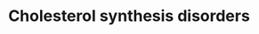 ---
annotations:
- id: DOID:0080582
  type: Disease Ontology
  value: hypotrichosis 14
- id: DOID:0111588
  parent: genetic disease
  type: Disease Ontology
  value: Greenberg dysplasia
- id: DOID:0050452
  parent: genetic disease
  type: Disease Ontology
  value: mevalonic aciduria
- id: DOID:4
  type: Disease Ontology
  value: disease
- id: PW:0001346
  parent: regulatory pathway
  type: Pathway Ontology
  value: cholesterol transport pathway
- id: PW:0000752
  parent: classic metabolic pathway
  type: Pathway Ontology
  value: altered cholesterol biosynthetic pathway
- id: PW:0001304
  parent: classic metabolic pathway
  type: Pathway Ontology
  value: cholesterol metabolic pathway
- id: DOID:3805
  type: Disease Ontology
  value: porokeratosis
- id: DOID:0080352
  parent: genetic disease
  type: Disease Ontology
  value: X-linked chondrodysplasia punctata 2
- id: DOID:0110267
  parent: genetic disease
  type: Disease Ontology
  value: cataract 44
- id: PW:0000454
  parent: classic metabolic pathway
  type: Pathway Ontology
  value: cholesterol biosynthetic pathway
- id: PW:0002106
  parent: disease pathway
  type: Pathway Ontology
  value: desmosterolosis pathway
- id: DOID:0050462
  parent: genetic disease
  type: Disease Ontology
  value: Antley-Bixler syndrome
- id: DOID:0111822
  parent: genetic disease
  type: Disease Ontology
  value: CHILD syndrome
- id: DOID:14692
  parent: genetic disease
  type: Disease Ontology
  value: Smith-Lemli-Opitz syndrome
- id: DOID:0080950
  parent: genetic disease
  type: Disease Ontology
  value: alopecia-mental retardation syndrome 4
authors:
- EvelinePeterse
- DeSl
- Fehrhart
- Eweitz
citedin: ''
communities:
- IEM
- RareDiseases
description: Cholesterol is synthesized via a cascade of enzymatic reactions known
  as the mevalonate pathway. This series of reactions is primarily regulated by a
  rate-limiting step involving the conversion of hydroxyl-methyl glutaryl-coenzyme
  A (HMG-CoA) into mevalonate. In this pathway multiple diseases and disorders involving
  the cholesterol synthesis are included and its role depicted in the pathway.
last-edited: 2024-01-29
ndex: null
organisms:
- Homo sapiens
redirect_from:
- /index.php/Pathway:WP5193
- /instance/WP5193
- /instance/WP5193_r128200
revision: r128200
schema-jsonld:
- '@context': https://schema.org/
  '@id': https://wikipathways.github.io/pathways/WP5193.html
  '@type': Dataset
  creator:
    '@type': Organization
    name: WikiPathways
  description: Cholesterol is synthesized via a cascade of enzymatic reactions known
    as the mevalonate pathway. This series of reactions is primarily regulated by
    a rate-limiting step involving the conversion of hydroxyl-methyl glutaryl-coenzyme
    A (HMG-CoA) into mevalonate. In this pathway multiple diseases and disorders involving
    the cholesterol synthesis are included and its role depicted in the pathway.
  keywords:
  - (R)-Mevalonic acid 5-phosphate
  - (S)-2,3-epoxysqualene
  - (r)-mevalonic acid-5-pyrophosphate
  - 7-Dehydrocholesterol
  - Acetyl-CoA
  - CYP51A1
  - DHCR24
  - DHCR7
  - Desmosterol
  - Dimethylallyl pyrophosphate
  - EBP
  - FDFT1
  - FDPS
  - Farnesyl pyrophosphate
  - Geranyl-PP
  - HMG-CoA
  - HMGCR
  - HMGCS1
  - HSD3B2
  - IDI1
  - LBR
  - LSS
  - Lathosterol
  - MSMO1
  - MVD
  - MVK
  - Mevalonic acid
  - PMVK
  - SC5D
  - SQLE
  - Zymosterol
  - cholesterol
  - isopentenyl pyrophosphate
  - lanosterol
  - squalene
  license: CC0
  name: Cholesterol synthesis disorders
seo: CreativeWork
title: Cholesterol synthesis disorders
wpid: WP5193
---